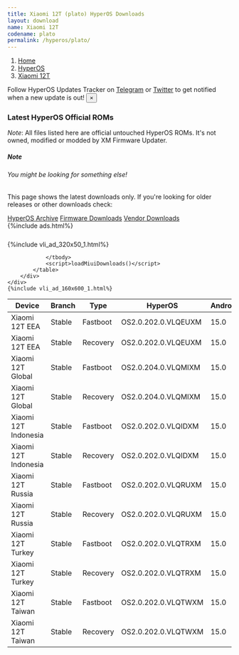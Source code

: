 ```yaml
---
title: Xiaomi 12T (plato) HyperOS Downloads
layout: download
name: Xiaomi 12T
codename: plato
permalink: /hyperos/plato/
---
```

<nav aria-label="breadcrumb">
    <ol class="breadcrumb">
        <li class="breadcrumb-item"><a href="/">Home</a></li>
        <li class="breadcrumb-item"><a href="/hyperos/">HyperOS</a></li>
        <li class="breadcrumb-item active" aria-current="page"><a href="/hyperos/plato/">Xiaomi 12T</a></li>
    </ol>
</nav>
<div class="alert alert-primary alert-dismissible fade show" role="alert">
    Follow HyperOS Updates Tracker on <a href="https://t.me/MIUIUpdatesTracker" class="alert-link">Telegram</a>
     or <a href="https://twitter.com/MiFwUpdater" class="alert-link">Twitter</a> to get notified when a new update is out!
    <button type="button" class="close" data-dismiss="alert" aria-label="Close">
        <span aria-hidden="true">&times;</span>
    </button>
</div>

### Latest HyperOS Official ROMs
*Note*: All files listed here are official untouched HyperOS ROMs. It's not owned, modified or modded by XM Firmware Updater.
<div class="card">
  <div class="card-body">
    <h5 class="card-title">Note</h5>
    <h6 class="card-subtitle mb-2 text-muted">You might be looking for something else!</h6>
    <p class="card-text">This page shows the latest downloads only.
     If you're looking for older releases or other downloads check:</p>
    <a href="/archive/hyperos/plato/" class="card-link">HyperOS Archive</a>
    <a href="/firmware/plato/" class="card-link">Firmware Downloads</a>
    <a href="/vendor/plato/" class="card-link">Vendor Downloads</a>
  </div>
</div>
{%include ads.html%}
<div class="row justify-content-center">
    <div class="col-10">
        <div class="table-responsive-md" style="margin-top: 25px;">
            {%include vli_ad_320x50_1.html%}
            <table id="miui" class="display dt-responsive nowrap compact table table-striped table-hover table-sm">
                <thead class="thead-dark">
                    <tr>
                        <th data-ref="device">Device</th>
                        <th data-ref="branch">Branch</th>
                        <th data-ref="type">Type</th>
                        <th data-ref="miui">HyperOS</th>
                        <th data-ref="android">Android</th>
                        <th data-ref="size">Size</th>
                        <th data-ref="size">Date</th>
                        <th data-ref="link">Link</th>
                    </tr>
                </thead>
                <tbody>
                <tr><td>Xiaomi 12T EEA</td><td>Stable</td><td>Fastboot</td><td>OS2.0.202.0.VLQEUXM</td><td>15.0</td><td>7.0 GB</td><td>2025-08-12</td><td><a href="/hyperos/plato/stable/OS2.0.202.0.VLQEUXM/">Download</a></td></tr>
<tr><td>Xiaomi 12T EEA</td><td>Stable</td><td>Recovery</td><td>OS2.0.202.0.VLQEUXM</td><td>15.0</td><td>5.9 GB</td><td>2025-08-20</td><td><a href="/hyperos/plato/stable/OS2.0.202.0.VLQEUXM/">Download</a></td></tr>
<tr><td>Xiaomi 12T Global</td><td>Stable</td><td>Fastboot</td><td>OS2.0.204.0.VLQMIXM</td><td>15.0</td><td>6.9 GB</td><td>2025-08-12</td><td><a href="/hyperos/plato/stable/OS2.0.204.0.VLQMIXM/">Download</a></td></tr>
<tr><td>Xiaomi 12T Global</td><td>Stable</td><td>Recovery</td><td>OS2.0.204.0.VLQMIXM</td><td>15.0</td><td>5.8 GB</td><td>2025-08-20</td><td><a href="/hyperos/plato/stable/OS2.0.204.0.VLQMIXM/">Download</a></td></tr>
<tr><td>Xiaomi 12T Indonesia</td><td>Stable</td><td>Fastboot</td><td>OS2.0.202.0.VLQIDXM</td><td>15.0</td><td>6.7 GB</td><td>2025-08-12</td><td><a href="/hyperos/plato/stable/OS2.0.202.0.VLQIDXM/">Download</a></td></tr>
<tr><td>Xiaomi 12T Indonesia</td><td>Stable</td><td>Recovery</td><td>OS2.0.202.0.VLQIDXM</td><td>15.0</td><td>5.7 GB</td><td>2025-08-20</td><td><a href="/hyperos/plato/stable/OS2.0.202.0.VLQIDXM/">Download</a></td></tr>
<tr><td>Xiaomi 12T Russia</td><td>Stable</td><td>Fastboot</td><td>OS2.0.202.0.VLQRUXM</td><td>15.0</td><td>6.9 GB</td><td>2025-08-12</td><td><a href="/hyperos/plato/stable/OS2.0.202.0.VLQRUXM/">Download</a></td></tr>
<tr><td>Xiaomi 12T Russia</td><td>Stable</td><td>Recovery</td><td>OS2.0.202.0.VLQRUXM</td><td>15.0</td><td>5.8 GB</td><td>2025-08-20</td><td><a href="/hyperos/plato/stable/OS2.0.202.0.VLQRUXM/">Download</a></td></tr>
<tr><td>Xiaomi 12T Turkey</td><td>Stable</td><td>Fastboot</td><td>OS2.0.202.0.VLQTRXM</td><td>15.0</td><td>6.7 GB</td><td>2025-08-12</td><td><a href="/hyperos/plato/stable/OS2.0.202.0.VLQTRXM/">Download</a></td></tr>
<tr><td>Xiaomi 12T Turkey</td><td>Stable</td><td>Recovery</td><td>OS2.0.202.0.VLQTRXM</td><td>15.0</td><td>5.8 GB</td><td>2025-08-20</td><td><a href="/hyperos/plato/stable/OS2.0.202.0.VLQTRXM/">Download</a></td></tr>
<tr><td>Xiaomi 12T Taiwan</td><td>Stable</td><td>Fastboot</td><td>OS2.0.202.0.VLQTWXM</td><td>15.0</td><td>6.6 GB</td><td>2025-08-12</td><td><a href="/hyperos/plato/stable/OS2.0.202.0.VLQTWXM/">Download</a></td></tr>
<tr><td>Xiaomi 12T Taiwan</td><td>Stable</td><td>Recovery</td><td>OS2.0.202.0.VLQTWXM</td><td>15.0</td><td>5.6 GB</td><td>2025-08-20</td><td><a href="/hyperos/plato/stable/OS2.0.202.0.VLQTWXM/">Download</a></td></tr>

                </tbody>
                <script>loadMiuiDownloads()</script>
            </table>
        </div>
    </div>
    {%include vli_ad_160x600_1.html%}
</div>
